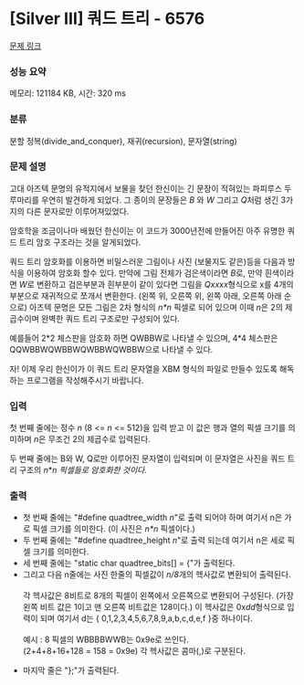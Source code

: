 # [Silver III] 쿼드 트리 - 6576 

[문제 링크](https://www.acmicpc.net/problem/6576) 

### 성능 요약

메모리: 121184 KB, 시간: 320 ms

### 분류

분할 정복(divide_and_conquer), 재귀(recursion), 문자열(string)

### 문제 설명

<p>고대 아즈텍 문명의 유적지에서 보물을 찾던 한신이는 긴 문장이 적혀있는 파피루스 두루마리를 우연히 발견하게 되었다. 그 종이의 문장들은 <em>B </em>와 <em>W</em> 그리고 <em>Q</em>처럼 생긴 3가지의 다른 문자로만 이루어져있었다.</p>

<p>암호학을 조금이나마 배웠던 한신이는 이 코드가 3000년전에 만들어진 아주 유명한 쿼드 트리 암호 구조라는 것을 알게되었다.</p>

<p>쿼드 트리 암호화를 이용하면 비밀스러운 그림이나 사진 (보물지도 같은)등을 다음과 방식을 이용하여 암호화 할수 있다. 만약에 그림 전체가 검은색이라면 <em>B</em>로, 만약 흰색이라면 <em>W</em>로 변환하고 검은부분과 흰부분이 같이 있다면 그림을 <em>Qxxxx</em>형식으로 x를 4개의 부분으로 재귀적으로 쪼개서 변환한다. (왼쪽 위, 오른쪽 위, 왼쪽 아래, 오른쪽 아래 순으로) 아즈텍 문명은 모든 그림은 2차 형식의 <em>n*n </em>픽셀로 되어 있으며 이때 <em>n</em>은 2의 제곱수이며 완벽한 쿼드 트리 구조로만 구성되어 있다.</p>

<p>예를들어 2*2 체스판을 암호화 하면 QWBBW로 나타낼 수 있으며, 4*4 체스판은 QQWBBWQWBBWQWBBWQWBBW으로 나타낼 수 있다.</p>

<p>자! 이제 우리 한신이가 이 쿼드 트리 문자열을 XBM 형식의 파일로 만들수 있도록 해독하는 프로그램을 작성해주시기 바랍니다.</p>

### 입력 

 <p>첫 번째 줄에는 정수 <em>n</em> (8 <= <em>n</em> <= 512)을 입력 받고 이 값은 행과 열의 픽셀 크기를 의미하며 <em>n</em>은 무조건 2의 제곱수로 입력된다.</p>

<p>두 번째 줄에는 B와 W, Q로만 이루어진 문자열이 입력되며 이 문자열은 사진을 쿼드 트리 구조의 <em>n</em>*<em>n 픽셀들로 암호화한 것이다.</em></p>

### 출력 

 <ul>
	<li>첫 번째 줄에는 "#define quadtree_width <em>n</em>"로 출력 되어야 하며 여기서 n은 가로 픽셀 크기를 의미한다. (이 사진은 <em>n*n </em>픽셀이다.)</li>
	<li>두 번째 줄에는 "#define quadtree_height <em>n</em>"로 출력 되는데 여기서 n은 세로 픽셀 크기를 의미한다.</li>
	<li>세 번째 줄에는 "static char quadtree_bits[] = {"가 출력된다.</li>
	<li>그리고 다음 n줄에는 사진 한줄의 픽셀값이 <em>n/8</em>개의 헥사값로 변환되어 출력된다.<br>
	<br>
	각 헥사값은 8비트로 8개의 픽셀이 왼쪽에서 오른쪽으로 변환되어 구성된다. (가장 왼쪽 비트 값은 1이고 맨 오른쪽 비트값은 128이다.) 이 헥사값은 0x<em>dd</em>형식으로 입력이 되며 여기서 d는 { 0,1,2,3,4,5,6,7,8,9,a,b,c,d,e,f }중 하나이다.<br>
	<br>
	예시 : 8 픽셀의 WBBBBWWB는 0x9e로 쓰인다.<br>
	(2+4+8+16+128 = 158 = 0x9e) 각 헥사값은 콤마(,)로 구분된다.</li>
</ul>

<ul>
	<li>마지막 줄은 "};"가 출력된다.</li>
</ul>

